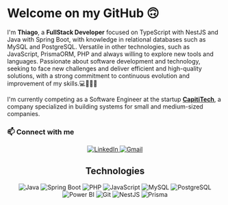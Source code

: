 
# Welcome on my GitHub 🙃


I'm **Thiago**, a **FullStack Developer** focused on TypeScript with NestJS and Java with Spring Boot, with knowledge in relational databases such as MySQL and PostgreSQL.
Versatile in other technologies, such as JavaScript, PrismaORM, PHP and always willing to explore new tools and languages.
Passionate about software development and technology, seeking to face new challenges and deliver
efficient and high-quality solutions, with a strong commitment to continuous evolution and improvement
of my skills.💻👨🏻‍💻

I'm currently competing as a Software Engineer at the startup **[CapitiTech](#)**, a company specialized in building systems for small and medium-sized companies.

### 📫 Connect with me
<div align="center">
  <a href="https://www.linkedin.com/in/thiago-henrique-01120630b/" target="_blank">
  <img src="https://img.shields.io/badge/LinkedIn-0077B5?style=flat&logo=linkedin&logoColor=white" alt="LinkedIn">
</a>  
<a href="mailto:thiaghenrique145@gmail.com">
  <img src="https://img.shields.io/badge/Gmail-D14836?style=flat&logo=gmail&logoColor=white" alt="Gmail">
</a>
</div>

<h2 align="center">Technologies</h2>

<div align="center">
  <img src="https://img.shields.io/badge/Java-007396?style=flat&logo=java&logoColor=white" alt="Java">
  <img src="https://img.shields.io/badge/Spring%20Boot-6DB33F?style=flat&logo=springboot&logoColor=white" alt="Spring Boot">
  <img src="https://img.shields.io/badge/PHP-777BB4?style=flat&logo=php&logoColor=white" alt="PHP">
  <img src="https://img.shields.io/badge/JavaScript-F7DF1E?style=flat&logo=javascript&logoColor=black" alt="JavaScript">
  <img src="https://img.shields.io/badge/MySQL-4479A1?style=flat&logo=mysql&logoColor=white" alt="MySQL">
  <img src="https://img.shields.io/badge/PostgreSQL-336791?style=flat&logo=postgresql&logoColor=white" alt="PostgreSQL">
  <img src="https://img.shields.io/badge/Power%20BI-F2C811?style=flat&logo=powerbi&logoColor=white" alt="Power BI">
  <img src="https://img.shields.io/badge/Git-F05032?style=flat&logo=git&logoColor=white" alt="Git">
  <img src="https://img.shields.io/badge/NestJS-E0234E?style=flat&logo=nestjs&logoColor=white" alt="NestJS">
  <img src="https://img.shields.io/badge/Prisma-2D3748?style=flat&logo=prisma&logoColor=white" alt="Prisma">
</div>

